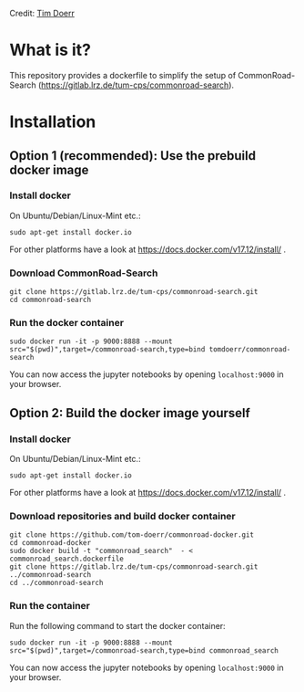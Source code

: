 Credit: [Tim Doerr](https://github.com/tom-doerr/commonroad-docker)
# What is it?
This repository provides a dockerfile to simplify the setup of CommonRoad-Search (https://gitlab.lrz.de/tum-cps/commonroad-search).

# Installation
## Option 1 (recommended): Use the prebuild docker image
### Install docker
On Ubuntu/Debian/Linux-Mint etc.:
```
sudo apt-get install docker.io
```

For other platforms have a look at
https://docs.docker.com/v17.12/install/ .

### Download CommonRoad-Search
```
git clone https://gitlab.lrz.de/tum-cps/commonroad-search.git
cd commonroad-search

```

### Run the docker container
```
sudo docker run -it -p 9000:8888 --mount src="$(pwd)",target=/commonroad-search,type=bind tomdoerr/commonroad-search
```

You can now access the jupyter notebooks by opening `localhost:9000` in your browser.


## Option 2: Build the docker image yourself
### Install docker
On Ubuntu/Debian/Linux-Mint etc.:
```
sudo apt-get install docker.io
```

For other platforms have a look at
https://docs.docker.com/v17.12/install/ .

### Download repositories and build docker container
```
git clone https://github.com/tom-doerr/commonroad-docker.git
cd commonroad-docker
sudo docker build -t "commonroad_search"  - < commonroad_search.dockerfile
git clone https://gitlab.lrz.de/tum-cps/commonroad-search.git ../commonroad-search
cd ../commonroad-search
```

### Run the container
Run the following command to start the docker container:
```
sudo docker run -it -p 9000:8888 --mount src="$(pwd)",target=/commonroad-search,type=bind commonroad_search
```
You can now access the jupyter notebooks by opening `localhost:9000` in your browser.



